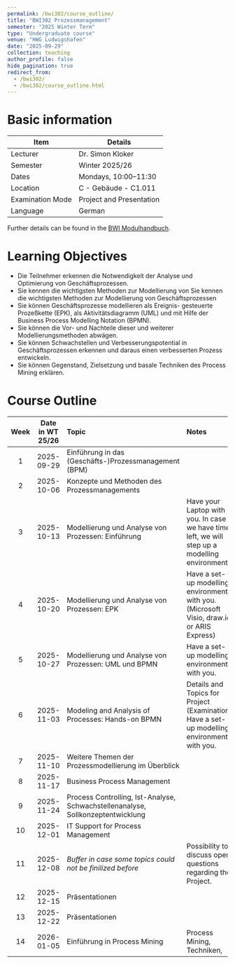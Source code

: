 ```yaml
---
permalink: /bwi302/course_outline/
title: "BWI302 Prozessmanagement"
semester: "2025 Winter Term"
type: "Undergraduate course"
venue: "HWG Ludwigshafen"
date: "2025-09-29"
collection: teaching
author_profile: false
hide_pagination: true
redirect_from: 
  - /bwi302/
  - /bwi302/course_outline.html
---
```


Basic information
======

| Item               | Details                      |
|--------------------|------------------------------|
| Lecturer           | Dr. Simon Kloker             |
| Semester           | Winter 2025/26               |
| Dates              | Mondays, 10:00–11:30         |
| Location           | C - Gebäude - C1.011         |
| Examination Mode   | Project and Presentation     |
| Language           | German                       |

Further details can be found in the [BWI Modulhandbuch](https://www.hwg-lu.de/fileadmin/user_upload/fachbereiche/fachbereich-3/Wirtschaftsinformatik/Downloads/BWI_Modulhandbuch.pdf). 

Learning Objectives
======


* Die Teilnehmer erkennen die Notwendigkeit der Analyse und Optimierung von Geschäftsprozessen.
* Sie kennen die wichtigsten Methoden zur Modellierung von Sie kennen die wichtigsten Methoden zur Modellierung von Geschäftsprozessen
* Sie können Geschäftsprozesse modellieren als Ereignis- gesteuerte Prozeßkette (EPK), als Aktivitätsdiagramm (UML) und mit Hilfe der Business Process Modelling Notation (BPMN).
* Sie können die Vor- und Nachteile dieser und weiterer Modellierungsmethoden abwägen.
* Sie können Schwachstellen und Verbesserungspotential in Geschäftsprozessen erkennen und daraus einen verbesserten Prozess entwickeln.
* Sie können Gegenstand, Zielsetzung und basale Techniken des Process Mining erklären.


Course Outline
======

| Week | Date in WT 25/26 | Topic | Notes |
|:-----:|:------------:|:-----------------------------------------------|:-----------------------------------------------|
| 1 | 2025-09-29 | Einführung in das (Geschäfts-)Prozessmanagement (BPM) | |
| 2 | 2025-10-06 | Konzepte und Methoden des Prozessmanagements  | |
| 3 | 2025-10-13 | Modellierung und Analyse von Prozessen: Einführung | Have your Laptop with you. In case we have time left, we will step up a modelling environment. |
| 4 | 2025-10-20 | Modellierung und Analyse von Prozessen: EPK | Have a set-up modelling environment with you. (Microsoft Visio, draw.io or ARIS Express) |
| 5 | 2025-10-27 | Modellierung und Analyse von Prozessen: UML und BPMN  | Have a set-up modelling environment with you. |
| 6 | 2025-11-03 | Modeling and Analysis of Processes: Hands-on BPMN |  Details and Topics for Project (Examination). Have a set-up modelling environment with you. |
| 7 | 2025-11-10 | Weitere Themen der Prozessmodellierung im Überblick  |  |
| 8 | 2025-11-17 | Business Process Management  |  |
| 9 | 2025-11-24 | Process Controlling, Ist-Analyse, Schwachstellenanalyse, Sollkonzeptentwicklung | |
| 10 | 2025-12-01 | IT Support for Process Management  |  |
| 11 | 2025-12-08 | *Buffer in case some topics could not be finilized before*  | Possibility to discuss open questions regarding the Project. |
| 12 | 2025-12-15 | Präsentationen | |
| 13 | 2025-12-22 | Präsentationen | |
| 14 | 2026-01-05 | Einführung in Process Mining | Process Mining, Techniken, | |